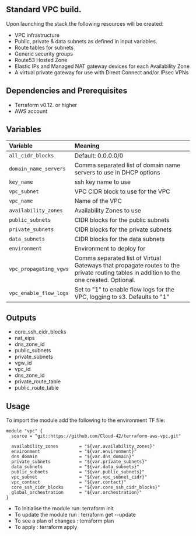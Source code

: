 ## Standard VPC build.

Upon launching the stack the following resources will be created:

 * VPC infrastructure
 * Public, private & data subnets as defined in input variables.
 * Route tables for subnets
 * Generic security groups
 * Route53 Hosted Zone
 * Elastic IPs and Managed NAT gateway devices for each Availability Zone
 * A virtual private gateway for use with Direct Connect and/or IPsec VPNs

## Dependencies and Prerequisites
 * Terraform v0.12. or higher
 * AWS account

## Variables
| Variable | Meaning |
| :------- | :----- |
| `all_cidr_blocks`| Default: 0.0.0.0/0 |
| `domain_name_servers` | Comma separated list of domain name servers to use in DHCP options|
| `key_name` | ssh key name to use |
| `vpc_subnet` | VPC CIDR block to use for the VPC |
| `vpc_name` | Name of the VPC |
| `availability_zones` | Availability Zones to use |
| `public_subnets` | CIDR blocks for the public subnets |
| `private_subnets` | CIDR blocks for the private subnets |
| `data_subnets` | CIDR blocks for the data subnets |
| `environment` |Environment to deploy for|
| `vpc_propagating_vgws` |Comma separated list of Virtual Gateways that propagate routes to the private routing tables in addition to the one created. Optional. |
| `vpc_enable_flow_logs` |Set to "1" to enable flow logs for the VPC, logging to s3. Defaults to "1"|

## Outputs
 * core\_ssh\_cidr\_blocks
 * nat\_eips
 * dns\_zone\_id
 * public\_subnets
 * private\_subnets
 * vgw\_id
 * vpc\_id
 * dns\_zone\_id
 * private\_route\_table
 * public\_route\_table

## Usage

To import the module add the following to the environment TF file:
```
module "vpc" {
  source = "git::https://github.com/Cloud-42/terraform-aws-vpc.git"
  
  availability_zones        = "${var.availability_zones}"
  environment               = "${var.environment}"
  dns_domain                = "${var.dns_domain}"
  private_subnets           = "${var.private_subnets}"
  data_subnets              = "${var.data_subnets}"
  public_subnets            = "${var.public_subnets}"
  vpc_subnet                = "${var.vpc_subnet_cidr}"
  vpc_contact               = "${var.contact}"
  core_ssh_cidr_blocks      = "${var.core_ssh_cidr_blocks}"
  global_orchestration      = "${var.orchestration}"
}
```
* To initialise the module run: terraform init
* To update the module run    : terraform get --update
* To see a plan of changes    : terraform plan
* To apply                    : terraform apply 


